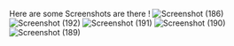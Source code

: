 Here are some Screenshots are there !
![Screenshot (186)](https://github.com/Asthagupta622/JOBPORTALAPP/assets/144714106/c9323a70-6952-4c6d-957d-05ec3a271b02)![Screenshot (192)](https://github.com/Asthagupta622/JOBPORTALAPP/assets/144714106/9be7c91d-dd8c-4d19-b795-bdcb453f347c)
![Screenshot (191)](https://github.com/Asthagupta622/JOBPORTALAPP/assets/144714106/6cade409-0cf4-42bb-acb2-fe2b6be23f4b)
![Screenshot (190)](https://github.com/Asthagupta622/JOBPORTALAPP/assets/144714106/a8a95157-dedb-4cc6-9f87-30b2e97a3961)
![Screenshot (189)](https://github.com/Asthagupta622/JOBPORTALAPP/assets/144714106/69da65b1-2b07-4674-84e4-b0312d37504a)
